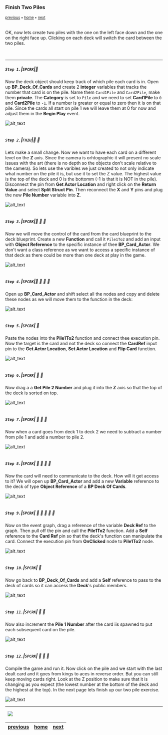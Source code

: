 <img src="https://via.placeholder.com/1000x4/45D7CA/45D7CA" alt="drawing" height="4px"/>

### Finish Two Piles

<sub>[previous](../) • [home](../README.md#user-content-gms2-top-down-shooter) • [next](../)</sub>

<img src="https://via.placeholder.com/1000x4/45D7CA/45D7CA" alt="drawing" height="4px"/>

OK, now lets create two piles with the one on the left face down and the one on the right face up.  Clicking on each deck will switch the card between the two piles.

<br>

---


##### `Step 1.`\|`SPCRK`|:small_blue_diamond:

Now the deck object should keep track of which pile each card is in. Open up **BP_Deck_Of_Cards** and create 2 **integer** variables that tracks the number that card is on the pile.  Name them `Card1Pile` and `Card2Pile`, make them **private**.  The **Category** is set to `Pile` and we need to set **Card1Pile** to `0` and **Card2Pile** to `-1`. If a number is greater or equal to zero then it is on that pile. Since the cards all start on pile 1 we will leave them at 0 for now and adjust them in the **Begin Play** event.

![alt_text](images/Pile1And2Number.jpg)

<img src="https://via.placeholder.com/500x2/45D7CA/45D7CA" alt="drawing" height="2px" alt = ""/>

##### `Step 2.`\|`FHIU`|:small_blue_diamond: :small_blue_diamond: 

Lets make a small change.  Now we want to have each card on a different level on the **Z** axis.  Since the camera is orhtographic it will present no scale issues with the art (there is no depth so the objects don't scale relative to the camera).  So lets use the varibles we just created to not only indicate what number on the pile it is, but use it to set the Z value.  The highest value is the top of the deck and 0 is the bottomm (-1 is that it is NOT in the pile). Disconnect the pin from **Get Actor Location** and right click on the **Return Value** and select **Split Struct Pin**. Then reconnect the **X** and **Y** pins and plug the new **Pile Number** variable into **Z**.

![alt_text](images/SeparateEachCardZ.jpg)

<img src="https://via.placeholder.com/500x2/45D7CA/45D7CA" alt="drawing" height="2px" alt = ""/>

##### `Step 3.`\|`SPCRK`|:small_blue_diamond: :small_blue_diamond: :small_blue_diamond:

Now we will move the control of the card from the card blueprint to the deck blueprint.  Create a new **Function** and call it `Pile1To2` and add an input with **Object Reference** to the specific instance of thee **BP_Card_Actor**.  We don't want a class reference as we want to access a specific instance of that deck as there could be more than one deck at play in the game.

![alt_text](images/Pile1To2.jpg)

<img src="https://via.placeholder.com/500x2/45D7CA/45D7CA" alt="drawing" height="2px" alt = ""/>

##### `Step 4.`\|`SPCRK`|:small_blue_diamond: :small_blue_diamond: :small_blue_diamond: :small_blue_diamond:

Open up **BP_Card_Actor** and shift select all the nodes and copy and delete these nodes as we will move them to the function in the deck:

![alt_text](images/ShiftSelectConntrolsOfCard.jpg)

<img src="https://via.placeholder.com/500x2/45D7CA/45D7CA" alt="drawing" height="2px" alt = ""/>

##### `Step 5.`\|`SPCRK`| :small_orange_diamond:
Paste the nodes into the **Pile1To2** function and connect thee execution pin.  Now the target is the card and not the deck so connect the **CardRef** input pin to the **Get Actor Location**, **Set Actor Location** and **Flip Card** function.

![alt_text](images/Pile1AndPile2Function.jpg)

<img src="https://via.placeholder.com/500x2/45D7CA/45D7CA" alt="drawing" height="2px" alt = ""/>

##### `Step 6.`\|`SPCRK`| :small_orange_diamond: :small_blue_diamond:

Now drag a a **Get Pile 2 Number** and plug it into the **Z** axis so that the top of the deck is sorted on top.

![alt_text](images/UsePile2Number.jpg)

<img src="https://via.placeholder.com/500x2/45D7CA/45D7CA" alt="drawing" height="2px" alt = ""/>

##### `Step 7.`\|`SPCRK`| :small_orange_diamond: :small_blue_diamond: :small_blue_diamond:

Now when a card goes from deck 1 to deck 2 we need to subtract a number from pile 1 and add a number to pile 2.

![alt_text](images/DeductFromDeck1AddToDeck2.jpg)

<img src="https://via.placeholder.com/500x2/45D7CA/45D7CA" alt="drawing" height="2px" alt = ""/>

##### `Step 8.`\|`SPCRK`| :small_orange_diamond: :small_blue_diamond: :small_blue_diamond: :small_blue_diamond:

Now the card will need to communicate to the deck.  How will it get access to it?  We will open up **BP_Card_Actor** and add a new **Variable** reference to the deck of type **Object Reference** of a **BP Deck Of Cards**. 

![alt_text](images/AddDeckReferenceVariable.jpg)

<img src="https://via.placeholder.com/500x2/45D7CA/45D7CA" alt="drawing" height="2px" alt = ""/>

##### `Step 9.`\|`SPCRK`| :small_orange_diamond: :small_blue_diamond: :small_blue_diamond: :small_blue_diamond: :small_blue_diamond:

Now on the event graph, drag a reference of the variable **Deck Ref** to the graph.  Then pull off the pin and call the **Pile1To2** function.  Add a **Self** reference to the **Card Ref** pin so that the deck's function can manipulate the card. Connect the execution pin from **OnClicked** node to **Pile1To2** node.

![alt_text](images/CallPIle1To2InDeckParentClass.jpg)

<img src="https://via.placeholder.com/500x2/45D7CA/45D7CA" alt="drawing" height="2px" alt = ""/>

##### `Step 10.`\|`SPCRK`| :large_blue_diamond:

Now go back to **BP_Deck_Of_Cards** and add a **Self** reference to pass to the deck of cards so it can access the **Deck**'s public members.

![alt_text](images/PassDeckRefToCard.jpg)

<img src="https://via.placeholder.com/500x2/45D7CA/45D7CA" alt="drawing" height="2px" alt = ""/>

##### `Step 11.`\|`SPCRK`| :large_blue_diamond: :small_blue_diamond: 

 Now also increment the **Pile 1 Number** after the card iis spawned to put each subsequent card on the pile.

![alt_text](images/IncremenPileNumberInBeginPlay.jpg)

<img src="https://via.placeholder.com/500x2/45D7CA/45D7CA" alt="drawing" height="2px" alt = ""/>


##### `Step 12.`\|`SPCRK`| :large_blue_diamond: :small_blue_diamond: :small_blue_diamond: 

Compile the game and run it.  Now click on the pile and we start with the last dealt card and it goes from kings to aces in reverse order.  But you can still keep moving cards right.  Look at the Z position to make sure that it is changing as you expect (the lowest number at the bottom of the deck and the highest at the top). In the next page lets finish up our two pile exercise.

![alt_text](images/FirstPassAtProperlySortedDeck.gif)

___


<img src="https://via.placeholder.com/1000x4/dba81a/dba81a" alt="drawing" height="4px" alt = ""/>

<img src="https://via.placeholder.com/1000x100/45D7CA/000000/?text=Next Up - ADD NEXT PAGE">

<img src="https://via.placeholder.com/1000x4/dba81a/dba81a" alt="drawing" height="4px" alt = ""/>

| [previous](../)| [home](../README.md#user-content-gms2-top-down-shooter) | [next](../)|
|---|---|---|
